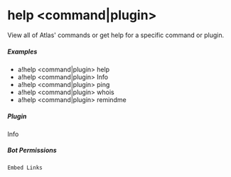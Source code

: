 # help &lt;command|plugin&gt;

View all of Atlas' commands or get help for a specific command or plugin.
			

##### Examples

* a!help &lt;command|plugin&gt; help
* a!help &lt;command|plugin&gt; Info
* a!help &lt;command|plugin&gt; ping
* a!help &lt;command|plugin&gt; whois
* a!help &lt;command|plugin&gt; remindme


##### Plugin
Info


##### Bot Permissions
`Embed Links`